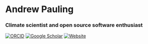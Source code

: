 # Andrew Pauling

### Climate scientist and open source software enthusiast

[![ORCID](https://img.shields.io/static/v1?label=ORCID&message=0000-0003-4545-0809&color=green&style=for-the-badge&logo=orcid)](https://orcid.org/0000-0003-4545-0809)
[![Google Scholar](https://img.shields.io/static/v1?label=&message=Google%20Scholar&color=gray&style=for-the-badge&logo=google-scholar)](https://scholar.google.com/citations?user=A3A1xZ0AAAAJ)
[![Website](https://img.shields.io/static/v1?label=Website&message=andrewpauling.github.io&color=orange&style=for-the-badge)](https://andrewpauling/github.io)